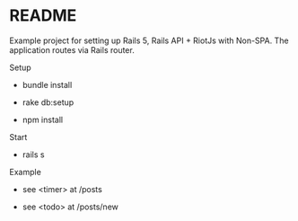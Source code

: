# README

Example project for setting up Rails 5, Rails API + RiotJs with Non-SPA. The application routes via Rails router.

Setup

* bundle install

* rake db:setup

* npm install

Start

* rails s

Example

* see \<timer> at /posts

* see \<todo> at /posts/new
